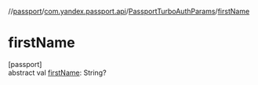 //[passport](../../../index.md)/[com.yandex.passport.api](../index.md)/[PassportTurboAuthParams](index.md)/[firstName](first-name.md)

# firstName

[passport]\
abstract val [firstName](first-name.md): String?
